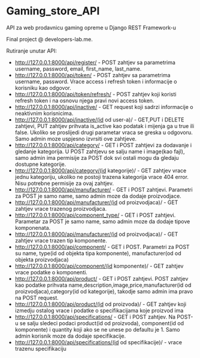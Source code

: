 # Gaming_store_API

API za web prodavnicu gaming opreme u Django REST Framework-u

Final project @ developers-lab.me.

Rutiranje unutar API:
- http://127.0.0.1:8000/api/register/ - POST zahtjev sa parametrima username, password, email, first_name, last_name.
- http://127.0.0.1:8000/api/token/ - POST zahtjev sa parametrima username, password. Vrace access i refresh token i informacije o korisniku kao odgovor.
- http://127.0.0.1:8000/api/token/refresh/ - POST zahtjev koji koristi refresh token i na osnovu njega pravi novi access token. 
- http://127.0.0.1:8000/api/inactive/ - GET request koji sadrzi informacije o neaktivnim korisnicima.
- http://127.0.0.1:8000/api/inactive/(id od user-a)/ - GET,PUT i DELETE zahtjevi, PUT zahtjev prihvata is_active kao podatak i mijenja ga u true ili false. Ukoliko se proslijedi drugi parametar vraca se greska u odgovoru. Samo admin moze uspjesno izvrsiti ove zahtjeve.
- http://127.0.0.1:8000/api/category/ - GET i POST zahtjevi za dodavanje i gledanje kategorija. U POST zahtjevu se salju name i image(kao fajl), samo admin ima permisije za POST dok svi ostali mogu da gledaju dostupne kategorije.
- http://127.0.0.1:8000/api/category/(id kategorije)/ - GET zahtjev vrace jednu kategoriju, ukoliko ne postoji trazena kategorija vrace 404 error. Nisu potrebne permisije za ovaj zahtjev.
- http://127.0.0.1:8000/api/manufacturer/ - GET i POST zahtjevi. Parametri za POST je samo name, samo admin moze da dodaje proizvodjace.
- http://127.0.0.1:8000/api/manufacturer/(id od proizvodjaca)/ - GET zahtjev vrace trazenog proizvodjaca.
- http://127.0.0.1:8000/api/component_type/ - GET i POST zahtjevi. Parametar za POST je samo name, samo admin moze da dodaje tipove komponenata.
- http://127.0.0.1:8000/api/manufacturer/(id od proizvodjaca)/ - GET zahtjev vrace trazen tip komponente.
- http://127.0.0.1:8000/api/component/ - GET i POST. Parametri za POST su name, type(id od objekta tipa komponente), manufacturer(od od objekta proizvodjaca)
- http://127.0.0.1:8000/api/component/(id komponente)/ - GET zahtjev vrace podatke o komponenti.
- http://127.0.0.1:8000/api/product/ - GET i POST zahtjevi. POST zahtjev kao podatke prihvata name,description,image,price,manufacturer(id od proizvodjaca),category(id od kategorije), takodje samo admin ima pravo na POST request.
- http://127.0.0.1:8000/api/product/(id od proizvoda)/ - GET zahtjev koji izmedju ostalog vrace i podatke o specifikacijama koje proizvod ima
- http://127.0.0.1:8000/api/specifications/ - GET i POST zahtjev. Na POST-u se salju sledeci podaci product(id od proizvoda), component(id od komponente) i quantity koji ako se ne unese po defaultu je 1. Samo admin korisnik moze da dodaje specifikacije.
- http://127.0.0.1:8000/api/specifications/(id od specifikacije)/ - vrace trazenu specifikaciju